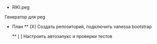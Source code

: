 * RIKI.peg

Генератор для peg


* План
	** [Х] Создать репозиторий, подключить vanessa bootstrap

	** [ ] Настроить автозапукс и проверки тестов

